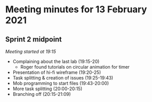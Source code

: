 # Meeting minutes for 13 February 2021
## Sprint 2 midpoint

*Meeting started at 19:15*

- Complaining about the last lab (19:15-20)
  - Roger found tutorials on circular animation for timer
- Presentation of hi-fi wireframe (19:20-25)
- Task splitting & creation of issues (19:25-19:43)
- Mob programming to start files (19:43-20:00)
- More task splitting (20:00-20:15)
- Branching off (20:15-21:09)
